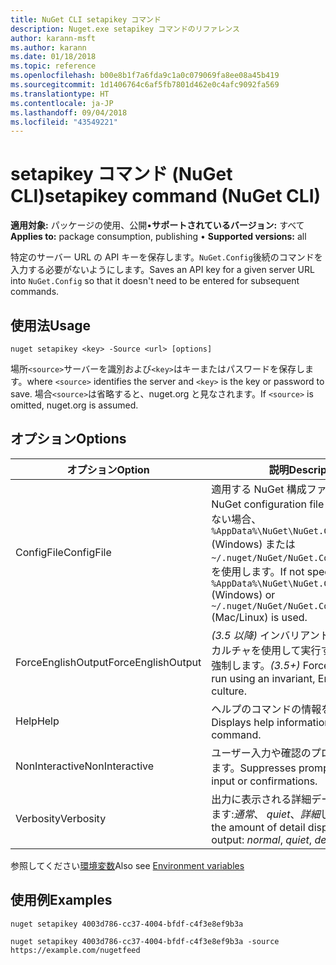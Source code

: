 ```yaml
---
title: NuGet CLI setapikey コマンド
description: Nuget.exe setapikey コマンドのリファレンス
author: karann-msft
ms.author: karann
ms.date: 01/18/2018
ms.topic: reference
ms.openlocfilehash: b00e8b1f7a6fda9c1a0c079069fa8ee08a45b419
ms.sourcegitcommit: 1d1406764c6af5fb7801d462e0c4afc9092fa569
ms.translationtype: HT
ms.contentlocale: ja-JP
ms.lasthandoff: 09/04/2018
ms.locfileid: "43549221"
---
```

# <a name="setapikey-command-nuget-cli"></a><span data-ttu-id="8f793-103">setapikey コマンド (NuGet CLI)</span><span class="sxs-lookup"><span data-stu-id="8f793-103">setapikey command (NuGet CLI)</span></span>

<span data-ttu-id="8f793-104">**適用対象:** パッケージの使用、公開&bullet;**サポートされているバージョン:** すべて</span><span class="sxs-lookup"><span data-stu-id="8f793-104">**Applies to:** package consumption, publishing &bullet; **Supported versions:** all</span></span>

<span data-ttu-id="8f793-105">特定のサーバー URL の API キーを保存します。`NuGet.Config`後続のコマンドを入力する必要がないようにします。</span><span class="sxs-lookup"><span data-stu-id="8f793-105">Saves an API key for a given server URL into `NuGet.Config` so that it doesn't need to be entered for subsequent commands.</span></span>

## <a name="usage"></a><span data-ttu-id="8f793-106">使用法</span><span class="sxs-lookup"><span data-stu-id="8f793-106">Usage</span></span>

```cli
nuget setapikey <key> -Source <url> [options]
```

<span data-ttu-id="8f793-107">場所`<source>`サーバーを識別および`<key>`はキーまたはパスワードを保存します。</span><span class="sxs-lookup"><span data-stu-id="8f793-107">where `<source>` identifies the server and `<key>` is the key or password to save.</span></span> <span data-ttu-id="8f793-108">場合`<source>`は省略すると、nuget.org と見なされます。</span><span class="sxs-lookup"><span data-stu-id="8f793-108">If `<source>` is omitted, nuget.org is assumed.</span></span>

## <a name="options"></a><span data-ttu-id="8f793-109">オプション</span><span class="sxs-lookup"><span data-stu-id="8f793-109">Options</span></span>

| <span data-ttu-id="8f793-110">オプション</span><span class="sxs-lookup"><span data-stu-id="8f793-110">Option</span></span> | <span data-ttu-id="8f793-111">説明</span><span class="sxs-lookup"><span data-stu-id="8f793-111">Description</span></span> |
| --- | --- |
| <span data-ttu-id="8f793-112">ConfigFile</span><span class="sxs-lookup"><span data-stu-id="8f793-112">ConfigFile</span></span> | <span data-ttu-id="8f793-113">適用する NuGet 構成ファイル。</span><span class="sxs-lookup"><span data-stu-id="8f793-113">The NuGet configuration file to apply.</span></span> <span data-ttu-id="8f793-114">指定しない場合、 `%AppData%\NuGet\NuGet.Config` (Windows) または`~/.nuget/NuGet/NuGet.Config`(Mac/linux) を使用します。</span><span class="sxs-lookup"><span data-stu-id="8f793-114">If not specified, `%AppData%\NuGet\NuGet.Config` (Windows) or `~/.nuget/NuGet/NuGet.Config` (Mac/Linux) is used.</span></span>|
| <span data-ttu-id="8f793-115">ForceEnglishOutput</span><span class="sxs-lookup"><span data-stu-id="8f793-115">ForceEnglishOutput</span></span> | <span data-ttu-id="8f793-116">*(3.5 以降)* インバリアントの英語ベースのカルチャを使用して実行する nuget.exe を強制します。</span><span class="sxs-lookup"><span data-stu-id="8f793-116">*(3.5+)* Forces nuget.exe to run using an invariant, English-based culture.</span></span> |
| <span data-ttu-id="8f793-117">Help</span><span class="sxs-lookup"><span data-stu-id="8f793-117">Help</span></span> | <span data-ttu-id="8f793-118">ヘルプのコマンドの情報を表示します。</span><span class="sxs-lookup"><span data-stu-id="8f793-118">Displays help information for the command.</span></span> |
| <span data-ttu-id="8f793-119">NonInteractive</span><span class="sxs-lookup"><span data-stu-id="8f793-119">NonInteractive</span></span> | <span data-ttu-id="8f793-120">ユーザー入力や確認のプロンプトを抑制します。</span><span class="sxs-lookup"><span data-stu-id="8f793-120">Suppresses prompts for user input or confirmations.</span></span> |
| <span data-ttu-id="8f793-121">Verbosity</span><span class="sxs-lookup"><span data-stu-id="8f793-121">Verbosity</span></span> | <span data-ttu-id="8f793-122">出力に表示される詳細データの量を指定します:*通常*、 *quiet*、*詳細*します。</span><span class="sxs-lookup"><span data-stu-id="8f793-122">Specifies the amount of detail displayed in the output: *normal*, *quiet*, *detailed*.</span></span> |

<span data-ttu-id="8f793-123">参照してください[環境変数](cli-ref-environment-variables.md)</span><span class="sxs-lookup"><span data-stu-id="8f793-123">Also see [Environment variables](cli-ref-environment-variables.md)</span></span>

## <a name="examples"></a><span data-ttu-id="8f793-124">使用例</span><span class="sxs-lookup"><span data-stu-id="8f793-124">Examples</span></span>

```cli
nuget setapikey 4003d786-cc37-4004-bfdf-c4f3e8ef9b3a

nuget setapikey 4003d786-cc37-4004-bfdf-c4f3e8ef9b3a -source https://example.com/nugetfeed
```
